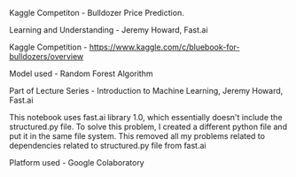 Kaggle Competiton - Bulldozer Price Prediction.

Learning and Understanding - Jeremy Howard, Fast.ai

Kaggle Competition - https://www.kaggle.com/c/bluebook-for-bulldozers/overview

Model used - Random Forest Algorithm

Part of Lecture Series - Introduction to Machine Learning, Jeremy Howard, Fast.ai

This notebook uses fast.ai library 1.0, which essentially doesn't include the structured.py file. To solve this problem, I created a different python file and put it in the same file system. This removed all my problems related to dependencies related to structured.py file from fast.ai

Platform used - Google Colaboratory
